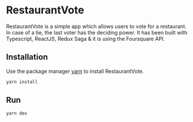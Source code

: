 # RestaurantVote

RestaurantVote is a simple app which allows users to vote for a restaurant. In case of a tie, the last voter has the deciding power. 
It has been built with Typescript, ReactJS, Redux Saga & it is using the Foursquare API. 

## Installation

Use the package manager [yarn](https://yarnpkg.com/lang/en/) to install RestaurantVote.

```bash
yarn install
```

## Run 
```bash
yarn dev
```
